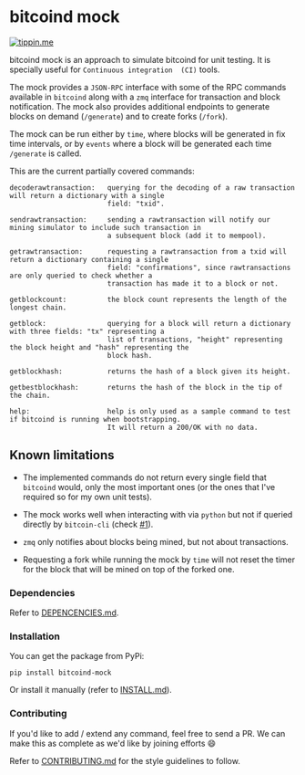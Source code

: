 # bitcoind mock

[![tippin.me](https://badgen.net/badge/%E2%9A%A1%EF%B8%8Ftippin.me/@sr_gi/F0918E)](https://tippin.me/@sr_gi)

bitcoind mock is an approach to simulate bitcoind for unit testing. It is specially useful for `Continuous integration 
(CI)` tools. 

The mock provides a `JSON-RPC` interface with some of the RPC commands available in `bitcoind` along with a `zmq` 
interface for transaction and block notification. The mock also provides additional endpoints to generate blocks on 
demand (`/generate`) and to create forks (`/fork`).

The mock can be run either by `time`, where blocks will be generated in fix time intervals, or by `events` where a block
will be generated each time `/generate` is called.

This are the current partially covered commands:

```
decoderawtransaction:   querying for the decoding of a raw transaction will return a dictionary with a single
                        field: "txid".

sendrawtransaction:     sending a rawtransaction will notify our mining simulator to include such transaction in
                        a subsequent block (add it to mempool).

getrawtransaction:      requesting a rawtransaction from a txid will return a dictionary containing a single
                        field: "confirmations", since rawtransactions are only queried to check whether a
                        transaction has made it to a block or not.

getblockcount:          the block count represents the length of the longest chain.

getblock:               querying for a block will return a dictionary with three fields: "tx" representing a
                        list of transactions, "height" representing the block height and "hash" representing the
                        block hash.

getblockhash:           returns the hash of a block given its height.

getbestblockhash:       returns the hash of the block in the tip of the chain.

help:                   help is only used as a sample command to test if bitcoind is running when bootstrapping.
                        It will return a 200/OK with no data.
```

## Known limitations

- The implemented commands do not return every single field that `bitcoind` would, only the most important ones (or the 
ones that I've required so for my own unit tests).

- The mock works well when interacting with via `python` but not if queried directly by `bitcoin-cli` (check [#1](https://github.com/sr-gi/bitcoind_mock/issues/1)).

- `zmq` only notifies about blocks being mined, but not about transactions.

- Requesting a fork while running the mock by `time` will not reset the timer for the block that will be mined on top of
the forked one.

### Dependencies

Refer to [DEPENCENCIES.md](DEPENDENCIES.md).

### Installation

You can get the package from PyPi:

`pip install bitcoind-mock`

Or install it manually (refer to [INSTALL.md](INSTALL.md)).

### Contributing

If you'd like to add / extend any command, feel free to send a PR. We can make this as complete as we'd like by joining 
efforts :smile:

Refer to [CONTRIBUTING.md](CONTRIBUTING.md) for the style guidelines to follow.
